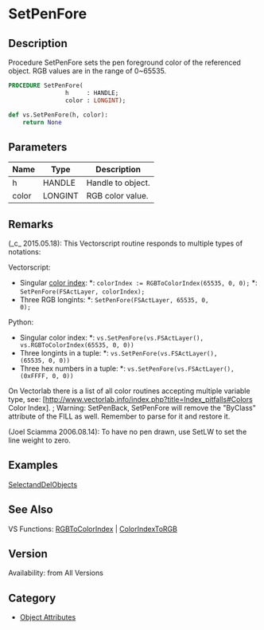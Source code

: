 # SetPenFore

## Description
Procedure SetPenFore sets the pen foreground color of the referenced object. RGB values are in the range of 0~65535.

```pascal
PROCEDURE SetPenFore(
				h     : HANDLE;
				color : LONGINT);
```

```python
def vs.SetPenFore(h, color):
    return None
```

## Parameters
|Name|Type|Description|
|---|---|---|
|h|HANDLE|Handle to object.|
|color|LONGINT|RGB color value.|

## Remarks
(\_c\_ 2015.05.18): This Vectorscript routine responds to multiple types of notations:

Vectorscript:
* Singular [ color index](RGBToColorIndex.md):
*: <code>colorIndex := RGBToColorIndex(65535, 0, 0);</code>
*: <code>SetPenFore(FSActLayer, colorIndex);</code>
* Three RGB longints:
*: <code>SetPenFore(FSActLayer, 65535, 0, 0);</code>
 
Python:
* Singular color index:
*: <code>vs.SetPenFore(vs.FSActLayer(), vs.RGBToColorIndex(65535, 0, 0)) </code>
* Three longints in a tuple:
*: <code>vs.SetPenFore(vs.FSActLayer(), (65535, 0, 0)) </code>
* Three hex numbers in a tuple:
*: <code>vs.SetPenFore(vs.FSActLayer(), (0xFFFF, 0, 0)) </code>

On Vectorlab there is a list of all color routines accepting multiple variable type, see: [http://www.vectorlab.info/index.php?title=Index_pitfalls#Colors Color Index].
; Warning: SetPenBack, SetPenFore will remove the "ByClass" attribute of the FILL as well. Remember to parse for it and restore it.


(Joel Sciamma 2006.08.14): To have no pen drawn, use SetLW to set the line weight to zero.

## Examples
[SelectandDelObjects](examples/SelectandDelObjects.md)

## See Also
VS Functions:
[RGBToColorIndex](RGBToColorIndex.md) 
| [ColorIndexToRGB](ColorIndexToRGB.md)

## Version
Availability: from All Versions

## Category
* [Object Attributes](../Categories/Object%20Attributes.md)
